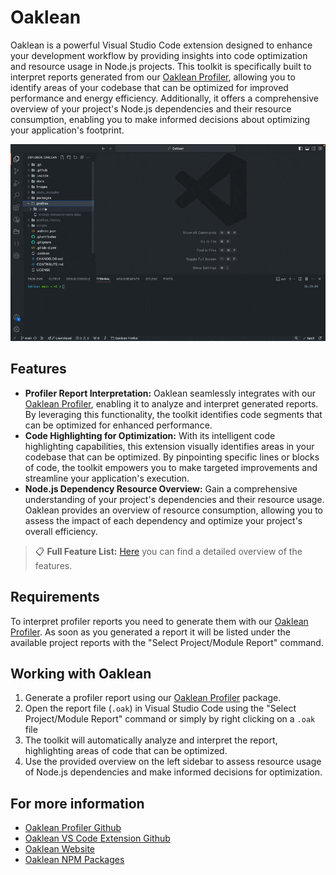 # Oaklean

Oaklean is a powerful Visual Studio Code extension designed to enhance your development workflow by providing insights into code optimization and resource usage in Node.js projects. This toolkit is specifically built to interpret reports generated from our [Oaklean Profiler](https://github.com/hitabisgmbh/oaklean), allowing you to identify areas of your codebase that can be optimized for improved performance and energy efficiency. Additionally, it offers a comprehensive overview of your project's Node.js dependencies and their resource consumption, enabling you to make informed decisions about optimizing your application's footprint.

![Demo Gif](./images/marketplace/demo.gif)

## Features

- **Profiler Report Interpretation:** Oaklean seamlessly integrates with our [Oaklean Profiler](https://github.com/hitabisgmbh/oaklean), enabling it to analyze and interpret generated reports. By leveraging this functionality, the toolkit identifies code segments that can be optimized for enhanced performance.
- **Code Highlighting for Optimization:** With its intelligent code highlighting capabilities, this extension visually identifies areas in your codebase that can be optimized. By pinpointing specific lines or blocks of code, the toolkit empowers you to make targeted improvements and streamline your application's execution.
- **Node.js Dependency Resource Overview:** Gain a comprehensive understanding of your project's dependencies and their resource usage. Oaklean provides an overview of resource consumption, allowing you to assess the impact of each dependency and optimize your project's overall efficiency.

> 📋 **Full Feature List:**
> [Here](./docs/README.md) you can find a detailed overview of the features.

## Requirements

To interpret profiler reports you need to generate them with our [Oaklean Profiler](https://github.com/hitabisgmbh/oaklean). As soon as you generated a report it will be listed under the available project reports with the "Select Project/Module Report" command.

## Working with Oaklean

1. Generate a profiler report using our [Oaklean Profiler](https://github.com/hitabisgmbh/oaklean) package.
2. Open the report file (`.oak`) in Visual Studio Code using the "Select Project/Module Report" command or simply by right clicking on a `.oak` file
3. The toolkit will automatically analyze and interpret the report, highlighting areas of code that can be optimized.
4. Use the provided overview on the left sidebar to assess resource usage of Node.js dependencies and make informed decisions for optimization.

## For more information

* [Oaklean Profiler Github](https://github.com/hitabisgmbh/oaklean)
* [Oaklean VS Code Extension Github](https://github.com/hitabisgmbh/oaklean-vscode)
* [Oaklean Website](https://www.oaklean.io/)
* [Oaklean NPM Packages](https://www.npmjs.com/search?q=%40oaklean)

